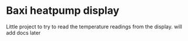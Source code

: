 Baxi heatpump display
====

Little project to try to read the temperature readings from the display. will add docs later
